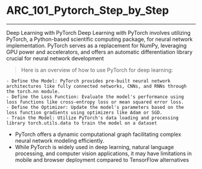 # ARC_101_Pytorch_Step_by_Step
_________________________________________
Deep Learning with PyTorch
Deep Learning with PyTorch involves utilizing PyTorch, a Python-based scientific computing package, for neural network implementation. PyTorch serves as a replacement for NumPy, leveraging GPU power and accelerators, and offers an automatic differentiation library crucial for neural network development
> Here is an overview of how to use PyTorch for deep learning:

    - Define the Model: PyTorch provides pre-built neural network architectures like fully connected networks, CNNs, and RNNs through the torch.nn module.
    - Define the Loss Function: Evaluate the model's performance using loss functions like cross-entropy loss or mean squared error loss.
    - Define the Optimizer: Update the model's parameters based on the loss function gradients using optimizers like Adam or SGD.
    - Train the Model: Utilize PyTorch's data loading and processing library torch.utils.data to train the model on a dataset

* PyTorch offers a dynamic computational graph facilitating complex neural network modeling efficiently.
*  While PyTorch is widely used in deep learning, natural language processing, and computer vision applications, it may have limitations in mobile and browser deployment compared to TensorFlow alternatives
